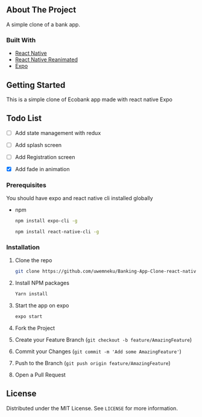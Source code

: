 

<!-- ABOUT THE PROJECT -->
## About The Project


A simple clone of a bank app.
### Built With


* [React Native](https://reactnative.dev/)
* [React Native Reanimated](https://docs.swmansion.com/react-native-reanimated/)
* [Expo](https://docs.expo.dev/)



<!-- GETTING STARTED -->
## Getting Started

This is  a simple clone of Ecobank app made with react native Expo

## Todo List
- [ ] Add state management with redux
- [ ] Add splash screen
- [ ] Add Registration screen
- [X] Add fade in animation


### Prerequisites

You should have expo and react native cli installed globally
* npm
  ```sh
  npm install expo-cli -g 
  ```
  ```sh
  npm install react-native-cli -g 
  ```

### Installation


1. Clone the repo
   ```sh
   git clone https://github.com/uwemneku/Banking-App-Clone-react-native
   ```
2. Install NPM packages
   ```sh
   Yarn install
   ```
3. Start the app on expo
   ```sh
   expo start
   ```





4. Fork the Project
5. Create your Feature Branch (`git checkout -b feature/AmazingFeature`)
6. Commit your Changes (`git commit -m 'Add some AmazingFeature'`)
7. Push to the Branch (`git push origin feature/AmazingFeature`)
8. Open a Pull Request



<!-- LICENSE -->
## License

Distributed under the MIT License. See `LICENSE` for more information.











<!-- MARKDOWN LINKS & IMAGES -->
<!-- https://www.markdownguide.org/basic-syntax/#reference-style-links -->
[contributors-shield]: https://img.shields.io/github/contributors/othneildrew/Best-README-Template.svg?style=for-the-badge
[contributors-url]: https://github.com/othneildrew/Best-README-Template/graphs/contributors
[forks-shield]: https://img.shields.io/github/forks/othneildrew/Best-README-Template.svg?style=for-the-badge
[forks-url]: https://github.com/othneildrew/Best-README-Template/network/members
[stars-shield]: https://img.shields.io/github/stars/othneildrew/Best-README-Template.svg?style=for-the-badge
[stars-url]: https://github.com/othneildrew/Best-README-Template/stargazers
[issues-shield]: https://img.shields.io/github/issues/othneildrew/Best-README-Template.svg?style=for-the-badge
[issues-url]: https://github.com/uwemneku/Banking-App-Clone-react-native/issues
[license-shield]: https://img.shields.io/github/license/othneildrew/Best-README-Template.svg?style=for-the-badge
[license-url]: https://www.linkedin.com/in/uwemisrael/Best-README-Template/blob/master/LICENSE.txt
[linkedin-shield]: https://img.shields.io/badge/-LinkedIn-black.svg?style=for-the-badge&logo=linkedin&colorB=555
[linkedin-url]: https://linkedin.com/in/othneildrew
[product-screenshot]: screenshots/1.jpg
[product-screenshot1]: screenshots/2.jpg
[barcode]: screenshots/barcode.png
